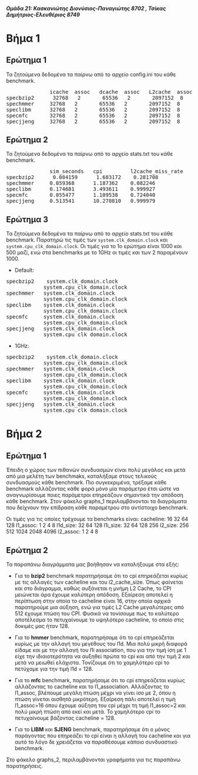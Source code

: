 #### _Ομάδα 21: Κασκανιώτης Διονύσιος-Παναγιώτης 8702 , Τσίκας Δημήτριος-Ελευθέριος 8749_

# Bήμα 1
## Ερώτημα 1
Τα ζητούμενα δεδομένα τα παίρνω από το αρχείο config.ini του κάθε benchmark.

<pre>
              icache  assoc   dcache  assoc   L2cache  assoc    cache.line
specbzip2      32768   2       65536   2       2097152  8        64
spechmmer     32768   2       65536   2       2097152  8        64
speclibm      32768   2       65536   2       2097152  8        64
specmfc       32768   2       65536   2       2097152  8        64 
specjjeng     32768   2       65536   2       2097152  8        64
</pre>

## Ερώτημα 2
Τα ζητούμενα δεδομένα τα παίρνω από το αρχείο stats.txt του κάθε benchmark.

<pre>
              sim_seconds   cpi         l2cache_miss_rate   icache_miss_rate    dcache_miss_rate
specbzip2      0.084159      1.683172    0.281708            0.000074            0.014840
spechmmer     0.059368      1.187362    0.082246            0.000205            0.001645
speclibm      0.174681      3.493611    0.999927            0.000099            0.060971
specmfc       0.055477      1.109538    0.724040            0.000037            0.002051
specjjeng     0.513541      10.270810   0.999979            0.000020            0.121829
</pre>

## Ερώτημα 3
Τα ζητούμενα δεδομένα τα παίρνω από το αρχείο stats.txt του κάθε benchmark. Παρατηρώ τις τιμές των `system.clk_domain.clock` και `system.cpu_clk_domain.clock`. Οι τιμές για το 1ο ερώτημα είναι 1000 και 500 μαζί, ενώ στα benchmarks με το 1GHz οι τιμές και των 2 παραμένουν 1000.

* Default:
<pre>
specbzip2    system.clk_domain.clock                          1000
            system.cpu_clk_domain.clock                      500
spechmmer   system.clk_domain.clock                          1000
            system.cpu_clk_domain.clock                      500
speclibm    system.clk_domain.clock                          1000
            system.cpu_clk_domain.clock                      500
specmfc     system.clk_domain.clock                          1000
            system.cpu_clk_domain.clock                      500
specjjeng   system.clk_domain.clock                          1000
            system.cpu_clk_domain.clock                      500
</pre>

* 1GHz:
<pre>
specbzip2    system.clk_domain.clock                          1000
            system.cpu_clk_domain.clock                      1000
spechmmer   system.clk_domain.clock                          1000
            system.cpu_clk_domain.clock                      1000
speclibm    system.clk_domain.clock                          1000
            system.cpu_clk_domain.clock                      1000
specmfc     system.clk_domain.clock                          1000
            system.cpu_clk_domain.clock                      1000
specjjeng   system.clk_domain.clock                          1000
            system.cpu_clk_domain.clock                      1000
</pre>

# Bήμα 2
## Ερώτημα 1

Έπειδη ο χώρος των πιθανών συνδυασμών είναι πολύ μεγάλος και μετά από μια μελέτη των benchmaks, καταλήξαμε στους τελικούς συνδυασμούς κάθε benchmark. Πιο συγκεκριμένα, τρέξαμε κάθε benchmark αλλάζοντας κάθε φορά μόνο μία παράμετρο έτσι ώστε να αναγνωρίσουμε ποιες παράμετροι επηρεάζουν σημαντικά την απόδοση κάθε benchmark. Στον φάκελο graphs_1 περιλαμβάνονται τα διαγράματα που δείχνουν την επίδραση κάθε παραμέτρου στο αντίστοιχο benchmark.

Οι τιμές για τις οποίες τρέχουμε τα benchmarks είναι:
cacheline: 16 32 64 128
l1_assoc: 1 2 4 8
l1d_size: 32 64 128
l1i_size: 32 64 128 256
l2_size: 256 512 1024 2048 4096
l2_assoc: 1 2 4 8

## Ερώτημα 2
Τα παραπάνω διαγράμματα μας βοήθησαν να καταλήξουμε στα εξής:

* Για το **bzip2** benchmark παρατηρήσαμε ότι το cpi επηρεάζεται κυρίως με τις αλλαγές των cacheline και του l2_cache_size. Όπως φαίνεται και στο διάγραμμα, καθώς αυξάνεται η μνήμη L2 Cache, το CPI μειώνεται άρα έχουμε καλύτερη απόδοση. Εξαίρεση αποτελεί η περίπτωση στην οποία το cacheline είναι 16, στην οποία αρχικά παρατηρούμε μια αύξηση, ενώ για τιμές L2 Cache μεγαλύτερες από 512 έχουμε πτώση του CPI. Φυσικά να τονίσουμε πως το καλύτερο αποτέλεσμα το πετυχαίνουμε το υψηλότερο cacheline, το οποίο στις δοκιμές μας ήταν 128.

* Για το **hmmer** benchmark, παρατηρήσαμε ότι το cpi επηρεάζεται κυρίως με την αλλαγή του μεγέθους του l1d. Μια πολύ μικρή διαφορά είδαμε και με την αλλαγή του l1i association, που για την τιμή ίση με 1 είχε την ιδιαιοτερότητα να αυξηθεί πρώτα το cpi και από την τιμή 2 και μετά να μειωθεί ελάχιστα. Τονίζουμε ότι το χαμηλότερο cpi το πετύχαμε για την τιμή l1d = 128.

* Για το **mfc** benchmark, παρατηρήσαμε ότι το cpi επηρεάζεται κυρίως αλλάζοντας το cacheline και το l1_association. Αλλάζοντας το l1_assoc, βλέπουμε μεγάλη πτώση μέχρι να γίνει ίσο με 2, όπου η πτώση γίνεται αισθητά μικρότερη. Εξαίρεση πάλι αποτελεί η τιμή l1_assoc=16 όπου έχουμε αύξηση του cpi μέχρι τη τιμή l1_assoc=2 και πολύ μικρή πτώση από εκεί και μετά. Το χαμηλότερο cpi το πετυχαίνουμε βάζοντας cacheline = 128.

* Για το **LIBM** και **SJENG** benchmark, παρατηρήσαμε ότι ο μόνος παράγοντας που επηρεάζει το cpi είναι η αλλαγή του cacheline και για αυτό το λόγο δε χρειάζεται να παραθέσουμε κάποιο συνδυαστικό benchmark.

Στο φάκελο graphs_2, περιλαμβάνονται γραφήματα για τις παραπάνω παρατηρήσεις.
